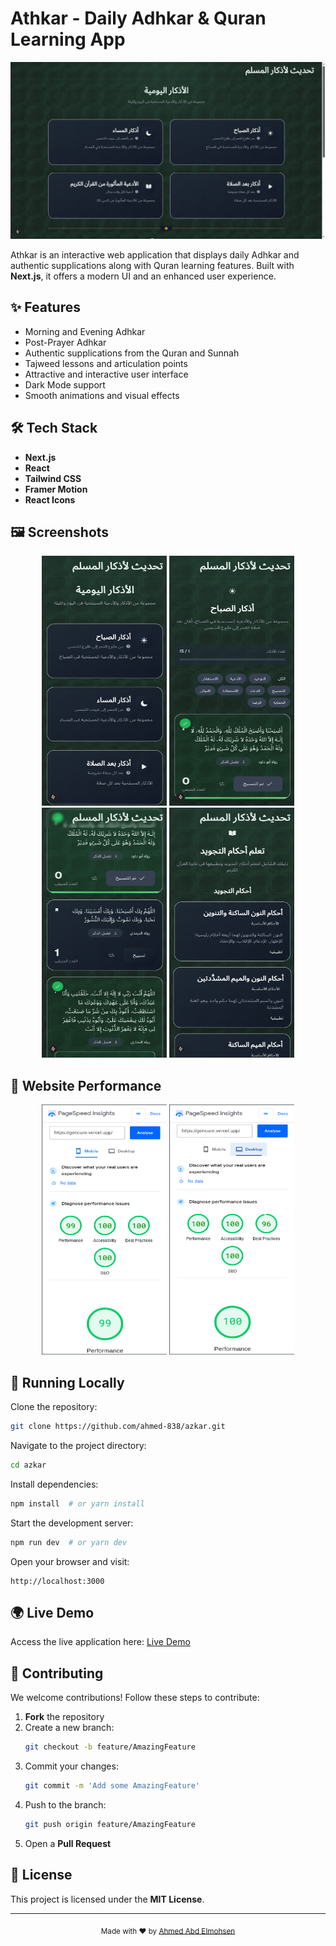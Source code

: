 # Athkar - Daily Adhkar & Quran Learning App

![Project Banner](./assets/banner.png)

Athkar is an interactive web application that displays daily Adhkar and authentic supplications along with Quran learning features. Built with **Next.js**, it offers a modern UI and an enhanced user experience.

## ✨ Features
- Morning and Evening Adhkar
- Post-Prayer Adhkar
- Authentic supplications from the Quran and Sunnah
- Tajweed lessons and articulation points
- Attractive and interactive user interface
- Dark Mode support
- Smooth animations and visual effects

## 🛠 Tech Stack
- **Next.js**
- **React**
- **Tailwind CSS**
- **Framer Motion**
- **React Icons**

## 🖼 Screenshots
<div align="center">
  <img src="./assets/home.png" alt="Home Page" width="200" height="400">
  <img src="./assets/Morning.png" alt="Morning Adhkar" width="200" height="400">
    <img src="./assets/Morning2.png" alt="Morning Adhkar" width="200" height="400">
  <img src="./assets/Tajweed.png" alt="Tajweed Lessons" width="200" height="400">
</div>

## 🚀 Website Performance 

<div align="center">
  <img src="./assets/performance.png" alt="performance" width="200" height="400">
  <img src="./assets/performance2.png" alt="performance" width="200" height="400">
</div>


## 🚀 Running Locally

Clone the repository:

```bash
git clone https://github.com/ahmed-838/azkar.git
```

Navigate to the project directory:

```bash
cd azkar
```

Install dependencies:

```bash
npm install  # or yarn install
```

Start the development server:

```bash
npm run dev  # or yarn dev
```

Open your browser and visit:

```
http://localhost:3000
```

## 🌍 Live Demo
Access the live application here: [Live Demo](#)

## 🤝 Contributing
We welcome contributions! Follow these steps to contribute:

1. **Fork** the repository
2. Create a new branch:
   ```bash
   git checkout -b feature/AmazingFeature
   ```
3. Commit your changes:
   ```bash
   git commit -m 'Add some AmazingFeature'
   ```
4. Push to the branch:
   ```bash
   git push origin feature/AmazingFeature
   ```
5. Open a **Pull Request**

## 📜 License
This project is licensed under the **MIT License**.

---
<div align="center">
  <sub>Made with ❤️ by <a href="https://github.com/ahmed-838">Ahmed Abd Elmohsen</a></sub>
</div>
